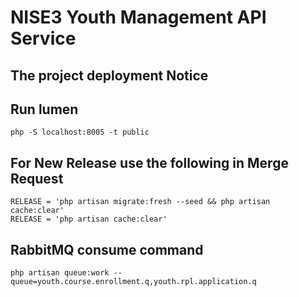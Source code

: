 # NISE3 Youth Management API Service
 
## The project deployment Notice

## Run lumen
```shell
php -S localhost:8005 -t public
```
## For New Release use the following in Merge Request
```shell
RELEASE = 'php artisan migrate:fresh --seed && php artisan cache:clear'
RELEASE = 'php artisan cache:clear'
```

## RabbitMQ consume command
```shell
php artisan queue:work --queue=youth.course.enrollment.q,youth.rpl.application.q
```


